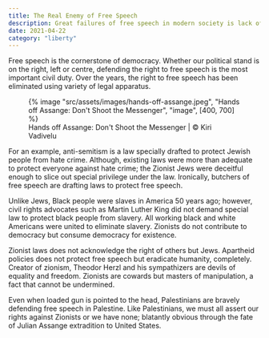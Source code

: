 ```yaml
---
title: The Real Enemy of Free Speech
description: Great failures of free speech in modern society is lack of will to defend democracy
date: 2021-04-22
category: "liberty"
---
```


Free speech is the cornerstone of democracy. Whether our political stand is on the right, left or centre, defending the right to free speech is the most important civil duty. Over the years, the right to free speech has been eliminated using variety of legal apparatus.

<!-- excerpt -->

<figure>
{% image "src/assets/images/hands-off-assange.jpeg", "Hands off Assange: Don't Shoot the Messenger", "image", [400, 700] %}
<figcaption>Hands off Assange: Don't Shoot the Messenger | © Kiri Vadivelu</figcaption>
</figure>

For an example, anti-semitism is a law specially drafted to protect Jewish people from hate crime. Although, existing laws were more than adequate to protect everyone against hate crime; the Zionist Jews were deceitful enough to slice out special privilege under the law. Ironically, butchers of free speech are drafting laws to protect free speech.

Unlike Jews, Black people were slaves in America 50 years ago; however, civil rights advocates such as Martin Luther King did not demand special law to protect black people from slavery. All working black and white Americans were united to eliminate slavery. Zionists do not contribute to democracy but consume democracy for existence.

Zionist laws does not acknowledge the right of others but Jews. Apartheid policies does not protect free speech but eradicate humanity, completely. Creator of zionism, Theodor Herzl and his sympathizers are devils of equality and freedom. Zionists are cowards but masters of manipulation, a fact that cannot be undermined.

Even when loaded gun is pointed to the head, Palestinians are bravely defending free speech in Palestine. Like Palestinians, we must all assert our rights against Zionists or we have none; blatantly obvious through the fate of Julian Assange extradition to United States.
